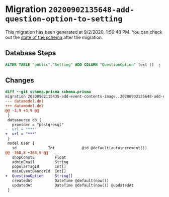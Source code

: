 # Migration `20200902135648-add-question-option-to-setting`

This migration has been generated at 9/2/2020, 1:56:48 PM.
You can check out the [state of the schema](./schema.prisma) after the migration.

## Database Steps

```sql
ALTER TABLE "public"."Setting" ADD COLUMN "QuestionOption" text []  ;
```

## Changes

```diff
diff --git schema.prisma schema.prisma
migration 20200902115435-add-event-contents-image..20200902135648-add-question-option-to-setting
--- datamodel.dml
+++ datamodel.dml
@@ -3,9 +3,9 @@
 }
 datasource db {
   provider = "postgresql"
-  url = "***"
+  url = "***"
 }
 model User {
   id              Int            @id @default(autoincrement())
@@ -368,8 +368,9 @@
   shopConstE         Float
   adminEmail         String
   popularTagId       Int[]
   mainEventBannerId  Int[]
+  QuestionOption     String[]
   createdAt          DateTime @default(now())
   updatedAt          DateTime @default(now()) @updatedAt
 }
```


